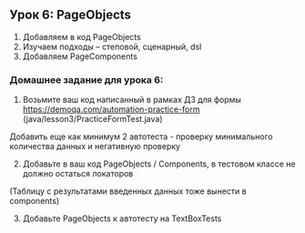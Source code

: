 ## Урок 6: PageObjects

1. Добавляем в код PageObjects
2. Изучаем подходы – степовой, сценарный, dsl
3. Добавляем PageComponents

### Домашнее задание для урока 6:
1. Возьмите ваш код написанный в рамках ДЗ для формы https://demoqa.com/automation-practice-form (java/lesson3/PracticeFormTest.java)

Добавить еще как минимум 2 автотеста - проверку минимального количества данных и негативную проверку

2. Добавьте в ваш код PageObjects / Components, в тестовом классе не должно остаться локаторов

(Таблицу с результатами введенных данных тоже вынести в components)

3. Добавьте PageObjects к автотесту на TextBoxTests
